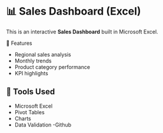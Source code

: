 # 📊 Sales Dashboard (Excel)

This is an interactive **Sales Dashboard** built in Microsoft Excel.

 🚀 Features
- Regional sales analysis
- Monthly trends
- Product category performance
- KPI highlights



## 🔧 Tools Used
- Microsoft Excel
- Pivot Tables
- Charts
- Data Validation
-Github 
